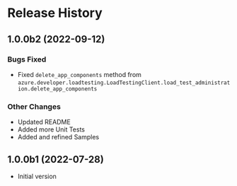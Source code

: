 # Release History

## 1.0.0b2 (2022-09-12)

### Bugs Fixed 
- Fixed `delete_app_components` method from `azure.developer.loadtesting.LoadTestingClient.load_test_administration.delete_app_components`

### Other Changes
- Updated README
- Added more Unit Tests
- Added and refined Samples

## 1.0.0b1 (2022-07-28)

- Initial version

